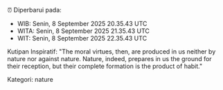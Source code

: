 ⏰ Diperbarui pada:
- WIB: Senin, 8 September 2025 20.35.43 UTC
- WITA: Senin, 8 September 2025 21.35.43 UTC
- WIT: Senin, 8 September 2025 22.35.43 UTC

Kutipan Inspiratif:
"The moral virtues, then, are produced in us neither by nature nor against nature. Nature, indeed, prepares in us the ground for their reception, but their complete formation is the product of habit."


Kategori: nature

